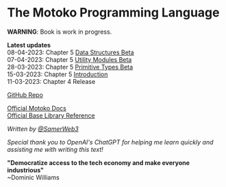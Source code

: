 # The Motoko Programming Language

**WARNING**: Book is work in progress.

**Latest updates**  
08-04-2023: Chapter 5 [Data Structures Beta](/base-library/utils.html)  
07-04-2023: Chapter 5 [Utility Modules Beta](/base-library/utils.html)  
28-03-2023: Chapter 5 [Primitive Types Beta](/base-library/primitive-types.html)  
15-03-2023: Chapter 5 [Introduction](/base-library.html)  
11-03-2023: Chapter 4 Release

[GitHub Repo](https://github.com/Web3NL/motoko-book)

[Official Motoko Docs](https://internetcomputer.org/docs/current/developer-docs/build/cdks/motoko-dfinity/motoko/)  
[Official Base Library Reference](https://internetcomputer.org/docs/current/references/motoko-ref/)

_Written by [@SamerWeb3](https://twitter.com/SamerWeb3)_

_Special thank you to OpenAI's ChatGPT for helping me learn quickly and assisting me with writing this text!_

**"Democratize access to the tech economy and make everyone industrious"**  
~Dominic Williams
